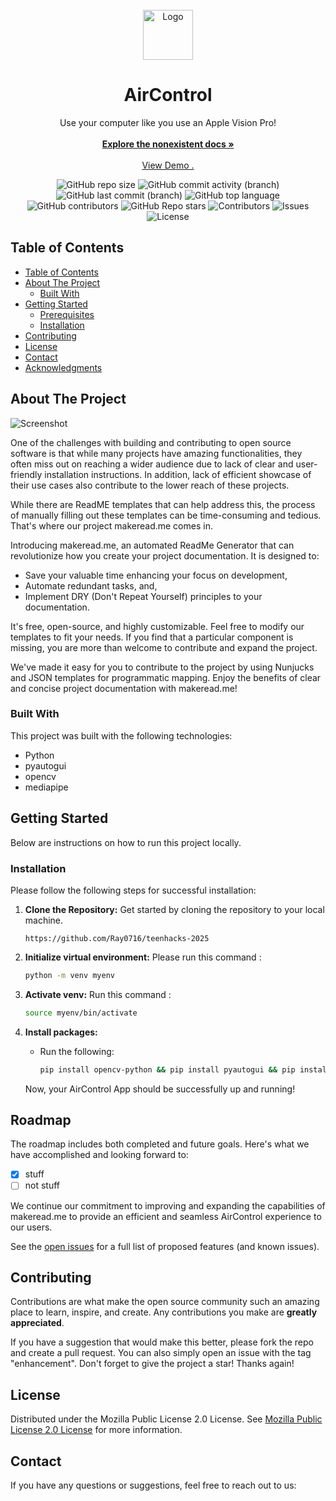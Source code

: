 <br/>
<div align="center">
<a href="h[ttps://github.com/ShaanCoding/makeread.me](https://github.com/Ray0716/teenhacks-2025)">
<img src="images/logo.png" alt="Logo" width="80" height="80">
</a>
<h1 align="center">AirControl</h3>
<p align="center">
Use your computer like you use an Apple Vision Pro!
<br/>
<br/>
<a href="https://google"><strong>Explore the nonexistent docs »</strong></a>
<br/>
<br/>
<a href="https://vimeo.com/1046241035?share=copy">View Demo .</a>  

</p>
</div>



<div align="center">
  
![GitHub repo size](https://img.shields.io/github/repo-size/Ray0716/teenhacks-2025?style=for-the-badge&logo=github&logoColor=white&color=teal)
![GitHub commit activity (branch)](https://img.shields.io/github/commit-activity/t/Ray0716/teenhacks-2025?style=for-the-badge&logo=git&logoColor=white&color=orange)
![GitHub last commit (branch)](https://img.shields.io/github/last-commit/Ray0716/teenhacks-2025/master?style=for-the-badge&logo=commit&logoColor=white)
![GitHub top language](https://img.shields.io/github/languages/top/Ray0716/teenhacks-2025?style=for-the-badge&logo=javascript&logoColor=white)
![GitHub contributors](https://img.shields.io/github/contributors/Ray0716/teenhacks-2025?style=for-the-badge&color=red)
![GitHub Repo stars](https://img.shields.io/github/stars/Ray0716/teenhacks-2025?style=for-the-badge)
![Contributors](https://img.shields.io/github/contributors/Ray0716/teenhacks-2025?style=for-the-badge&color=dark-green) ![Issues](https://img.shields.io/github/issues/Ray0716/teenhacks-2025?style=for-the-badge) ![License](https://img.shields.io/github/license/Ray0716/teenhacks-2025?style=for-the-badge)

</div>

## Table of Contents

- [Table of Contents](#table-of-contents)
- [About The Project](#about-the-project)
  - [Built With](#built-with)
- [Getting Started](#getting-started)
  - [Prerequisites](#prerequisites)
  - [Installation](#installation)
- [Contributing](#contributing)
- [License](#license)
- [Contact](#contact)
- [Acknowledgments](#acknowledgments)

## About The Project

![Screenshot](demo.png)

One of the challenges with building and contributing to open source software is that while many projects have amazing functionalities, they often miss out on reaching a wider audience due to lack of clear and user-friendly installation instructions. In addition, lack of efficient showcase of their use cases also contribute to the lower reach of these projects.

While there are ReadME templates that can help address this, the process of manually filling out these templates can be time-consuming and tedious. That&#39;s where our project makeread.me comes in.

Introducing makeread.me, an automated ReadMe Generator that can revolutionize how you create your project documentation. It is designed to:

- Save your valuable time enhancing your focus on development,
- Automate redundant tasks, and,
- Implement DRY (Don&#39;t Repeat Yourself) principles to your documentation.

It&#39;s free, open-source, and highly customizable. Feel free to modify our templates to fit your needs. If you find that a particular component is missing, you are more than welcome to contribute and expand the project.

We&#39;ve made it easy for you to contribute to the project by using Nunjucks and JSON templates for programmatic mapping. Enjoy the benefits of clear and concise project documentation with makeread.me!

### Built With

This project was built with the following technologies:

* Python
* pyautogui
* opencv
* mediapipe

## Getting Started

Below are instructions on how to run this project locally.


### Installation

Please follow the following steps for successful installation:

1. **Clone the Repository:** Get started by cloning the repository to your local machine.

   ```
   https://github.com/Ray0716/teenhacks-2025
   ```

2. **Initialize virtual environment:** Please run this command :

   ```sh
   python -m venv myenv

   ```

3. **Activate venv:** Run this command :

   ```sh
   source myenv/bin/activate
   ```

4. **Install packages:**

   - Run the following:
     ```sh
     pip install opencv-python && pip install pyautogui && pip install medaipipe
     ```


   Now, your AirControl App should be successfully up and running!

## Roadmap

The roadmap includes both completed and future goals. Here&#39;s what we have accomplished and looking forward to:

- [x] stuff
- [ ] not stuff

We continue our commitment to improving and expanding the capabilities of makeread.me to provide an efficient and seamless AirControl experience to our users.

See the [open issues](https://github.com/Ray0716/teenhacks-2025/issues) for a full list of proposed features (and known issues).

## Contributing

Contributions are what make the open source community such an amazing place to learn, inspire, and create. Any contributions you make are **greatly appreciated**.

If you have a suggestion that would make this better, please fork the repo and create a pull request. You can also simply open an issue with the tag &quot;enhancement&quot;.
Don&#39;t forget to give the project a star! Thanks again!

## License

Distributed under the Mozilla Public License 2.0 License. See [Mozilla Public License 2.0 License](https://github.com/ShaanCoding/makeread.me/blob/main/LICENSE.md) for more information.

## Contact

If you have any questions or suggestions, feel free to reach out to us:
